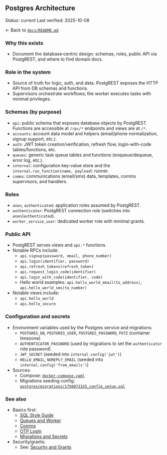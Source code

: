 ## Postgres Architecture

Status: current
Last verified: 2025-10-08

← Back to [`docs/README.md`](../README.md)

### Why this exists

- Document the database‑centric design: schemas, roles, public API via PostgREST, and where to find domain docs.

### Role in the system

- Source of truth for logic, auth, and data. PostgREST exposes the HTTP API from DB schemas and functions.
- Supervisors orchestrate workflows; the worker executes tasks with minimal privileges.

### Schemas (by purpose)

- `api`: public schema that exposes database objects by PostgREST. Functions are accessible at `/rpc/*` endpoints and views are at `/*`.
- `accounts`: account data model and helpers (email/phone normalization, signup support, etc.).
- `auth`: JWT token creation/verification, refresh flow, login-with-code tables/functions, etc.
- `queues`: generic task queue tables and functions (enqueue/dequeue, error log, etc.).
- `internal`: configuration key-value store and the `internal.run_function(name, payload)` runner.
- `comms`: communications (email/sms) data, templates, comms supervisors, and handlers.

### Roles

- `anon`, `authenticated`: application roles assumed by PostgREST.
- `authenticator`: PostgREST connection role (switches into `anon`/`authenticated`).
- `worker_service_user`: dedicated worker role with minimal grants.

### Public API

- PostgREST serves views and `api.*` functions.
- Notable RPCs include:
  - `api.signup(password, email, phone_number)`
  - `api.login(identifier, password)`
  - `api.refresh_tokens(refresh_token)`
  - `api.request_login_code(identifier)`
  - `api.login_with_code(identifier, code)`
  - Hello world examples: `api.hello_world_email(to_address)`, `api.hello_world_sms(to_number)`
- Notable views include:
  - `api.hello_world`
  - `api.hello_secure`

### Configuration and secrets

- Environment variables used by the Postgres service and migrations:
  - `POSTGRES_DB`, `POSTGRES_USER`, `POSTGRES_PASSWORD`, `PGTZ` (container timezone)
  - `AUTHENTICATOR_PASSWORD` (used by migrations to set the `authenticator` role password)
  - `JWT_SECRET` (seeded into `internal.config('jwt')`)
  - `HELLO_EMAIL`, `NOREPLY_EMAIL` (seeded into `internal.config('from_emails')`)
- Sources:
  - Compose: [`docker-compose.yaml`](../../docker-compose.yaml)
  - Migrations seeding config: [`postgres/migrations/1756072325_config_setup.sql`](../../postgres/migrations/1756072325_config_setup.sql)

### See also

- Basics first:
  - [SQL Style Guide](sql-style-guide.md)
  - [Queues and Worker](queues-and-worker.md)
  - [Comms](comms.md)
  - [OTP Login](otp-login.md)
  - [Migrations and Secrets](migrations-and-secrets.md)
- Security/grants:
  - See: [Security and Grants](security.md)
